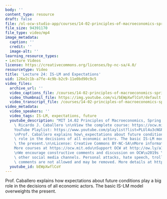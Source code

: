 ```yaml
---
body: ''
content_type: resource
draft: false
file: /ol-ocw-studio-app/courses/14-02-principles-of-macroeconomics-spring-2023/1402-sp23-lecture-24-v2_360p_16_9.mp4
file_size: 94391170
file_type: video/mp4
image_metadata:
  caption: ''
  credit: ''
  image-alt: ''
learning_resource_types:
- Lecture Videos
license: https://creativecommons.org/licenses/by-nc-sa/4.0/
resourcetype: Video
title: 'Lecture 24: IS-LM and Expectations'
uid: 126e2c1b-a7fe-4c9b-b2c9-11e0bd90c9c5
video_files:
  archive_url: ''
  video_captions_file: /courses/14-02-principles-of-macroeconomics-spring-2023/1ILKkx_udm4dRAXfOca7vKE1tl60LRd66_transcript.webvtt
  video_thumbnail_file: https://img.youtube.com/vi/bEWpXwflCoY/default.jpg
  video_transcript_file: /courses/14-02-principles-of-macroeconomics-spring-2023/1ILKkx_udm4dRAXfOca7vKE1tl60LRd66_transcript.pdf
video_metadata:
  video_speakers: ''
  video_tags: IS-LM, expectations, future
  youtube_description: "MIT 14.02 Principles of Macroeconomics, Spring 2023\nInstructor:\
    \ Ricardo J. Caballero \n\nView the complete course: https://ocw.mit.edu/courses/14-02-principles-of-macroeconomics-spring-2023/\n\
    YouTube Playlist: https://www.youtube.com/playlist?list=PLUl4u3cNGP62EXoZ4B3_Ob7lRRwpGQxkb\n\
    \nProf. Caballero explains how\_expectations about future conditions play a big\
    \ role in the decisions of all economic actors. The basic IS-LM model overweights\
    \ the present.\n\nLicense: Creative Commons BY-NC-SA\nMore information at https://ocw.mit.edu/terms\n\
    More courses at https://ocw.mit.edu\nSupport OCW at http://ow.ly/a1If50zVRlQ\n\
    \nWe encourage constructive comments and discussion on OCW\u2019s YouTube and\
    \ other social media channels. Personal attacks, hate speech, trolling, and inappropriate\
    \ comments are not allowed and may be removed. More details at https://ocw.mit.edu/comments."
  youtube_id: bEWpXwflCoY
---
```

Prof. Caballero explains how expectations about future conditions play a big role in the decisions of all economic actors. The basic IS-LM model overweights the present.